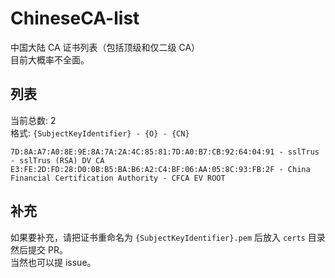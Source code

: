 # ChineseCA-list
中国大陆 CA 证书列表（包括顶级和仅二级 CA）  
目前大概率不全面。  

## 列表
当前总数: 2  
格式: `{SubjectKeyIdentifier} - {O} - {CN}`
```
7D:8A:A7:A0:8E:9E:8A:7A:2A:4C:85:81:7D:A0:B7:CB:92:64:04:91 - sslTrus - sslTrus (RSA) DV CA
E3:FE:2D:FD:28:D0:0B:B5:BA:B6:A2:C4:BF:06:AA:05:8C:93:FB:2F - China Financial Certification Authority - CFCA EV ROOT
```

## 补充
如果要补充，请把证书重命名为 `{SubjectKeyIdentifier}.pem` 后放入 `certs` 目录然后提交 PR。  
当然也可以提 issue。